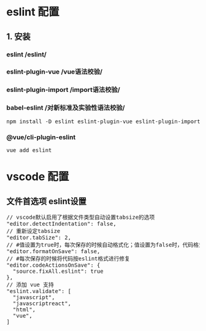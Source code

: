 # eslint 配置

## 1. 安装
### eslint  /eslint/
### eslint-plugin-vue  /vue语法校验/
### eslint-plugin-import  /import语法校验/
### babel-eslint /对新标准及实验性语法校验/
<pre name="code" class="javascript">
npm install -D eslint eslint-plugin-vue eslint-plugin-import babel-eslint
</pre>
### @vue/cli-plugin-eslint
<pre name="code" class="javascript">
vue add eslint
</pre>


# vscode 配置
## 文件首选项 eslint设置
<pre name="code" class="javascript">
// vscode默认启用了根据文件类型自动设置tabsize的选项
"editor.detectIndentation": false,
// 重新设定tabsize
"editor.tabSize": 2,
// #值设置为true时，每次保存的时候自动格式化；值设置为false时，代码格式化请按shift+alt+F
"editor.formatOnSave": false,
// #每次保存的时候将代码按eslint格式进行修复
"editor.codeActionsOnSave": {
  "source.fixAll.eslint": true
},
// 添加 vue 支持
"eslint.validate": [
  "javascript",
  "javascriptreact",
  "html",
  "vue",
]
</pre>
